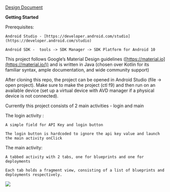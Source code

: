 
[Design Document](https://docs.google.com/document/d/1Yp_233WN9cNtULJj9XZQR-F6fzW6qVobK3mI7Yx2ToQ/edit?usp=sharing)

**Getting Started**

Prerequisites:

    Android Studio - [https://developer.android.com/studio](https://developer.android.com/studio)

    Android SDK -  tools -> SDK Manager -> SDK Platform for Android 10

This project follows Google’s Material Design guidelines ([https://material.io](https://material.io/)) and is written in Java (chosen over Kotlin for its familiar syntax, ample documentation, and wide community support)

	
After cloning this repo, the project can be opened in Android Studio (file -> open project). Make sure to make the project (ctl f9) and then run on an available device (set up a virtual device with AVD manager if a physical device is not connected).

Currently this project consists of 2 main activities - login and main

The login activity :

	A simple field for API Key and login button

	The login button is hardcoded to ignore the api key value and launch the main activity onClick

The main activity:

	A tabbed activity with 2 tabs, one for blueprints and one for deployments

	Each tab holds a fragment view, consisting of a list of blueprints and deployments respectively.

![](https://github.com/gordon-cs/nimbus/workflows/build/badge.svg)
